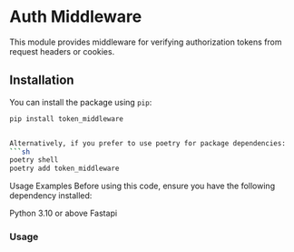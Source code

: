 # Auth Middleware

This module provides middleware for verifying authorization tokens from request headers or cookies.

## Installation

You can install the package using `pip`:

```sh
pip install token_middleware


Alternatively, if you prefer to use poetry for package dependencies:
```sh
poetry shell
poetry add token_middleware
```

Usage Examples
Before using this code, ensure you have the following dependency installed:

Python 3.10 or above
Fastapi

### Usage